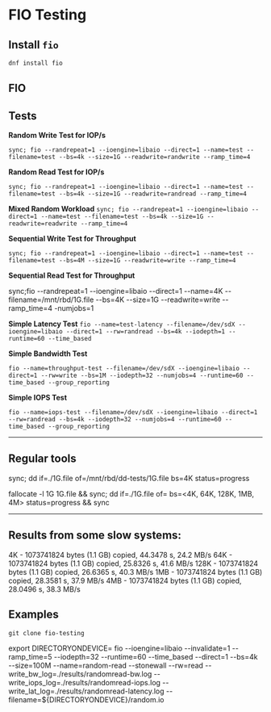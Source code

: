 # FIO Testing

## Install `fio`

```bash
dnf install fio
```

## FIO 

## Tests

**Random Write Test for IOP/s**

`sync; fio --randrepeat=1 --ioengine=libaio --direct=1 --name=test --filename=test --bs=4k --size=1G --readwrite=randwrite --ramp_time=4`

**Random Read Test for IOP/s**

`sync; fio --randrepeat=1 --ioengine=libaio --direct=1 --name=test --filename=test --bs=4k --size=1G --readwrite=randread --ramp_time=4`

**Mixed Random Workload**
`sync; fio --randrepeat=1 --ioengine=libaio --direct=1 --name=test --filename=test --bs=4k --size=1G --readwrite=readwrite --ramp_time=4`

**Sequential Write Test for Throughput**

`sync; fio --randrepeat=1 --ioengine=libaio --direct=1 --name=test --filename=test --bs=4M --size=1G --readwrite=write --ramp_time=4 `

**Sequential Read Test for Throughput**

sync;fio --randrepeat=1 --ioengine=libaio --direct=1 --name=4K --filename=/mnt/rbd/1G.file --bs=4K --size=1G --readwrite=write --ramp_time=4 -numjobs=1

**Simple Latency Test**
`fio --name=test-latency --filename=/dev/sdX --ioengine=libaio --direct=1 --rw=randread --bs=4k --iodepth=1 --runtime=60 --time_based`

**Simple Bandwidth Test**

`fio --name=throughput-test --filename=/dev/sdX --ioengine=libaio --direct=1 --rw=write --bs=1M --iodepth=32 --numjobs=4 --runtime=60 --time_based --group_reporting`

**Simple IOPS Test**

`fio --name=iops-test --filename=/dev/sdX --ioengine=libaio --direct=1 --rw=randread --bs=4k --iodepth=32 --numjobs=4 --runtime=60 --time_based --group_reporting`


---


## Regular tools

sync; dd if=./1G.file of=/mnt/rbd/dd-tests/1G.file bs=4K status=progress

fallocate -l 1G 1G.file && sync; dd if=./1G.file of=<device> bs=<4K, 64K, 128K, 1MB, 4M> status=progress && sync

---

## Results from some slow systems:

4K - 1073741824 bytes (1.1 GB) copied, 44.3478 s, 24.2 MB/s
64K - 1073741824 bytes (1.1 GB) copied, 25.8326 s, 41.6 MB/s
128K - 1073741824 bytes (1.1 GB) copied, 26.6365 s, 40.3 MB/s
1MB - 1073741824 bytes (1.1 GB) copied, 28.3581 s, 37.9 MB/s
4MB - 1073741824 bytes (1.1 GB) copied, 28.0496 s, 38.3 MB/s


## Examples

`git clone fio-testing`

export DIRECTORYONDEVICE=<absolute path to file on device to be tested>
fio --ioengine=libaio --invalidate=1 --ramp_time=5 --iodepth=32 --runtime=60 --time_based --direct=1 --bs=4k --size=100M --name=random-read --stonewall --rw=read --write_bw_log=./results/randomread-bw.log --write_iops_log=./results/randomread-iops.log --write_lat_log=./results/randomread-latency.log --filename=${DIRECTORYONDEVICE}/random.io

